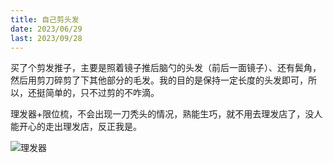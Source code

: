 ```yaml
---
title: 自己剪头发
date: 2023/06/29
last: 2023/09/28
---
```


买了个剪发推子，主要是照着镜子推后脑勺的头发（前后一面镜子）、还有鬓角，然后用剪刀碎剪了下其他部分的毛发。我的目的是保持一定长度的头发即可，所以，还挺简单的，只不过剪的不咋滴。

理发器+限位梳，不会出现一刀秃头的情况，熟能生巧，就不用去理发店了，没人能开心的走出理发店，反正我是。

![理发器](/imgs/2023/self-haircut/1.jpg)